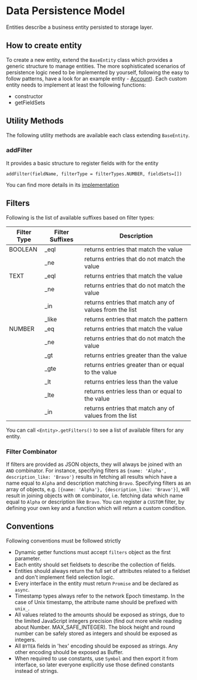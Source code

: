 # Data Persistence Model

Entities describe a business entity persisted to storage layer.

## How to create entity

To create a new entity, extend the `BaseEntity` class which provides a generic structure to manage entities. The more sophisticated scenarios of persistence logic need to be implemented by yourself, following the easy to follow patterns, have a look for an example entity - [Account](./entities/account.js)). Each custom entity needs to implement at least the following functions:

* constructor
* getFieldSets

## Utility Methods

The following utility methods are available each class extending `BaseEntity`.

### addFilter

It provides a basic structure to register fields with for the entity

```
addFilter(fieldName, filterType = filterTypes.NUMBER, fieldSets=[])
```

You can find more details in its [implementation](./entities/base_entity.js#L63)

## Filters

Following is the list of available suffixes based on filter types:

| Filter Type | Filter Suffixes | Description                                            |
| ----------- | --------------- | ------------------------------------------------------ |
| BOOLEAN     | \_eql           | returns entries that match the value                   |
|             | \_ne            | returns entries that do not match the value            |
| TEXT        | \_eql           | returns entries that match the value                   |
|             | \_ne            | returns entries that do not match the value            |
|             | \_in            | returns entries that match any of values from the list |
|             | \_like          | returns entries that match the pattern                 |
| NUMBER      | \_eq            | returns entries that match the value                   |
|             | \_ne            | returns entries that do not match the value            |
|             | \_gt            | returns entries greater than the value                 |
|             | \_gte           | returns entries greater than or equal to the value     |
|             | \_lt            | returns entries less than the value                    |
|             | \_lte           | returns entries less than or equal to the value        |
|             | \_in            | returns entries that match any of values from the list |

You can call `<Entity>.getFilters()` to see a list of available filters for any entity.

### Filter Combinator

If filters are provided as JSON objects, they will always be joined with an `AND` combinator. For instance, specifying filters as `{name: 'Alpha', description_like: 'Bravo'}` results in fetching all results which have a name equal to `Alpha` and description matching `Bravo`. Specifying filters as an array of objects, e.g. `[{name: 'Alpha'}, {description_like: 'Bravo'}]`, will result in joining objects with `OR` combinator, i.e. fetching data which name equal to `Alpha` or description like `Bravo`.
You can register a `CUSTOM` filter, by defining your own key and a function which will return a custom condition.

## Conventions

Following conventions must be followed strictly

* Dynamic getter functions must accept `filters` object as the first parameter.
* Each entity should set fieldsets to describe the collection of fields.
* Entities should always return the full set of attributes related to a fieldset and don't implement field selection logic.
* Every interface in the entity must return `Promise` and be declared as `async`.
* Timestamp types always refer to the network Epoch timestamp. In the case of Unix timestamp, the attribute name should be prefixed with `unix_`.
* All values related to the amounts should be exposed as strings, due to the limited JavaScript integers precision (find out more while reading about Number. MAX_SAFE_INTEGER). The block height and round number can be safely stored as integers and should be exposed as integers.
* All `BYTEA` fields in 'hex' encoding should be exposed as strings. Any other encoding should be exposed as Buffer.
* When required to use constants, use `Symbol` and then export it from interface, so later everyone explicitly use those defined constants instead of strings.
